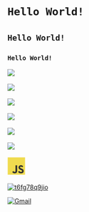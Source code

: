 # `Hello World!`
## `Hello World!`
### `Hello World!`
![](https://api.ghprofile.me/view?username=t6fg78q9jio-t6fg78q9jio&label=repository%20view%20count&color=8f54fa)

![](https://api.ghprofile.me/view?username=t6fg78q9jio-t6fg78q9jio&label=repository%20view%20count&color=fe177f)

![](https://api.ghprofile.me/view?username=t6fg78q9jio-t6fg78q9jio&label=repository%20view%20count&color=00d7e9)

![](https://api.ghprofile.me/view?username=t6fg78q9jio-t6fg78q9jio&label=repository%20view%20count&color=ffc000)

![](https://github-readme-stats.vercel.app/api/top-langs/?username=t6fg78q9jio&bg_color=30,e96443,904e95&title_color=fff&text_color=fff)

![](https://github-readme-stats.vercel.app/api?username=t6fg78q9jio&show_icons=true&icon_color=fff&bg_color=30,e96443,904e95&title_color=fff&text_color=fff)

<a href="https://developer.mozilla.org/en-US/docs/Web/JavaScript" target="_blank"> <img src="https://raw.githubusercontent.com/devicons/devicon/master/icons/javascript/javascript-original.svg" alt="javascript" width="40" height="40"/> </a> <a href="https://www.linux.org/" target="_blank">

<p><img align="center" src="https://github-readme-streak-stats.herokuapp.com/?user=t6fg78q9jio&" alt="t6fg78q9jio" /></p>

[![Gmail](https://img.shields.io/badge/Gmail-D14836?style=for-the-badge&logo=gmail&logoColor=white&link=mailto:test@gmail.com)](mailto:test@gmail.com)
